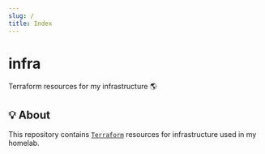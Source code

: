 ```yaml
---
slug: /
title: Index
---
```


# infra

Terraform resources for my infrastructure 🌎

## 💡 About

This repository contains [`Terraform`](https://www.terraform.io)
resources for infrastructure used in my homelab.
